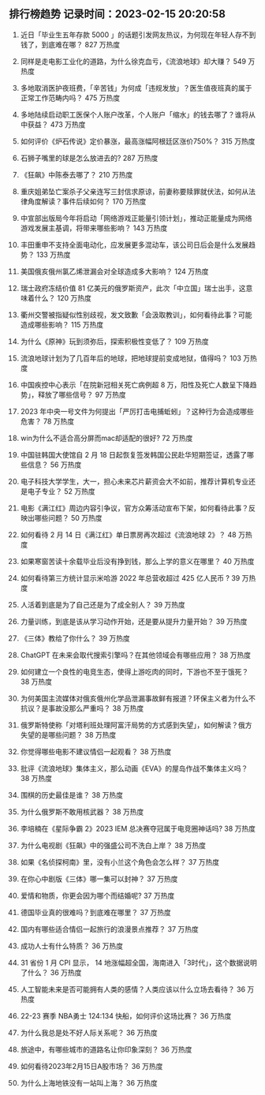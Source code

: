 
## 排行榜趋势 记录时间：2023-02-15 20:20:58
  
  1. 近日「毕业生五年存款 5000 」的话题引发网友热议，为何现在年轻人存不到钱了，到底难在哪？ 827 万热度
    
  2. 同样是走电影工业化的道路，为什么徐克血亏，《流浪地球》却大赚？ 549 万热度
    
  3. 多地取消医护夜班费，「辛苦钱」为何成「违规发放」？医生值夜班真的属于正常工作范畴内吗？ 475 万热度
    
  4. 多地陆续启动职工医保个人账户改革，个人账户「缩水」的钱去哪了？谁将从中获益？ 473 万热度
    
  5. 如何评价《炉石传说》定价暴涨，最高涨幅阿根廷区涨价750%？ 315 万热度
    
  6. 石狮子嘴里的球是怎么放进去的? 287 万热度
    
  7. 《狂飙》中陈泰去哪了？ 210 万热度
    
  8. 重庆姐弟坠亡案杀子父亲连写三封信求原谅，前妻称要赎罪就伏法，如何从法律角度解读？事件后续如何？ 170 万热度
    
  9. 中宣部出版局今年将启动「网络游戏正能量引领计划」，推动正能量成为网络游戏发展主基调，将带来哪些影响？ 143 万热度
    
  10. 丰田重申不支持全面电动化，应发展更多混动车，该公司日后会是什么发展趋势？ 133 万热度
    
  11. 美国俄亥俄州氯乙烯泄漏会对全球造成多大影响？ 124 万热度
    
  12. 瑞士政府冻结价值 81 亿美元的俄罗斯资产，此次「中立国」瑞士出手，这意味着什么？ 120 万热度
    
  13. 衢州交警被指疑似性别歧视，发文致歉「会汲取教训」，如何看待此事？可能造成哪些影响？ 115 万热度
    
  14. 为什么《原神》玩到须弥后，探索积极性变低了？ 109 万热度
    
  15. 流浪地球计划为了几百年后的地球，把地球提前变成地狱，值得吗？ 103 万热度
    
  16. 中国疾控中心表示「在院新冠相关死亡病例超 8 万，阳性及死亡人数呈下降趋势」，释放了哪些信号？ 97 万热度
    
  17. 2023 年中央一号文件为何提出「严厉打击电捕蚯蚓」？这种行为会造成哪些危害？ 78 万热度
    
  18. win为什么不适合高分屏而mac却适配的很好? 72 万热度
    
  19. 中国驻韩国大使馆自 2 月 18 日起恢复签发韩国公民赴华短期签证，透露了哪些信息？ 56 万热度
    
  20. 电子科技大学学生，大一，担心未来芯片薪资会大不如前，推荐计算机专业还是电子专业？ 52 万热度
    
  21. 电影《满江红》周边内容引争议，官方众筹活动宣布下架，如何看待此事？反映出哪些问题？ 50 万热度
    
  22. 如何看待 2 月 14 日《满江红》单日票房再次超过《流浪地球 2》？ 48 万热度
    
  23. 如果寒窗苦读十余载毕业后没有挣到钱，那么上学的意义在哪里？ 40 万热度
    
  24. 如何看待第三方统计显示米哈游 2022 年总营收超过 425 亿人民币 ? 39 万热度
    
  25. 人活着到底是为了自己还是为了成全别人？ 39 万热度
    
  26. 力量训练，到底是该从学习动作开始，还是要从提升力量开始？ 39 万热度
    
  27. 《三体》教给了你什么？ 39 万热度
    
  28. ChatGPT 在未来会取代搜索引擎吗？在其他领域会有哪些应用？ 38 万热度
    
  29. 如何建立一个良性的电竞生态，使得上游吃肉的同时，下游也不至于饿死？ 38 万热度
    
  30. 为何美国主流媒体对俄亥俄州化学品泄漏事故鲜有报道？环保主义者为什么不抗议？是事故没那么严重吗？ 38 万热度
    
  31. 俄罗斯特使称「对塔利班处理阿富汗局势的方式感到失望」，如何解读？俄方失望的是哪些问题？ 38 万热度
    
  32. 你觉得哪些电影不建议情侣一起观看？ 38 万热度
    
  33. 批评《流浪地球》集体主义，那么动画《EVA》的屋岛作战不集体主义吗？ 38 万热度
    
  34. 围棋的历史最佳是谁？ 38 万热度
    
  35. 为什么俄罗斯不敢用核武器？ 38 万热度
    
  36. 李培楠在《星际争霸 2》2023 IEM 总决赛夺冠属于电竞圈神话吗? 38 万热度
    
  37. 为什么电视剧《狂飙》中的强盛公司不洗白上岸？ 38 万热度
    
  38. 如果《名侦探柯南》里，没有小兰这个角色会怎么样？ 37 万热度
    
  39. 在你心中剧版《三体》哪一集可以封神？ 37 万热度
    
  40. 爱情和物质，你更会因为哪个而结婚呢? 37 万热度
    
  41. 德国毕业真的很难吗？到底难在哪里？ 37 万热度
    
  42. 国内有哪些适合情侣一起旅行的浪漫景点推荐？ 37 万热度
    
  43. 成功人士有什么特质？ 36 万热度
    
  44. 31 省份 1 月 CPI 显示， 14 地涨幅超全国，海南进入「3时代」，这个数据说明了什么？ 36 万热度
    
  45. 人工智能未来是否可能拥有人类的感情？人类应该以什么立场去看待？ 36 万热度
    
  46. 22-23 赛季 NBA勇士 124:134 快船，如何评价这场比赛？ 36 万热度
    
  47. 为什么我总是处不好人际关系呢？ 36 万热度
    
  48. 旅途中，有哪些城市的道路名让你印象深刻？ 36 万热度
    
  49. 如何看待2023年2月15日A股市场？ 36 万热度
    
  50. 为什么上海地铁没有一站叫上海？ 36 万热度
    